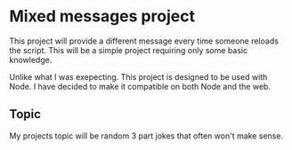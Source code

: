 # Mixed messages project

This project will provide a different message every time someone reloads the script.  This will be a simple project requiring only some basic knowledge.

Unlike what I was exepecting.  This project is designed to be used with Node.  I have decided to make it compatible on both Node and the web.

## Topic

My projects topic will be random 3 part jokes that often won't make sense.

